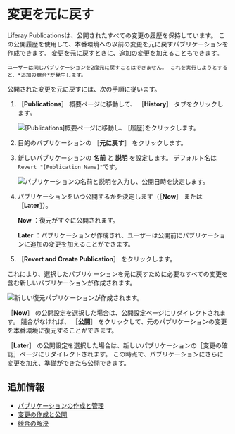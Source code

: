 # 変更を元に戻す

Liferay Publicationsは、公開されたすべての変更の履歴を保持しています。 この公開履歴を使用して、本番環境への以前の変更を元に戻すパブリケーションを作成できます。 変更を元に戻すときに、追加の変更を加えることもできます。

```{note}
ユーザーは同じパブリケーションを2度元に戻すことはできません。 これを実行しようとすると、*追加の競合*が発生します。
```

公開された変更を元に戻すには、次の手順に従います。

1. ［**Publications**］ 概要ページに移動して、 ［**History**］ タブをクリックします。

   ![[Publications]概要ページに移動し、 [履歴]をクリックします。](./reverting-changes/images/01.png)

1. 目的のパブリケーションの ［**元に戻す**］ をクリックします。

1. 新しいパブリケーションの **名前** と **説明** を設定します。 デフォルト名は`Revert "[Publication Name]"`です。

   ![パブリケーションの名前と説明を入力し、公開日時を決定します。](./reverting-changes/images/02.png)

1. パブリケーションをいつ公開するかを決定します（［**Now**］ または ［**Later**］）。

   **Now** ：復元がすぐに公開されます。

   **Later** ：パブリケーションが作成され、ユーザーは公開前にパブリケーションに追加の変更を加えることができます。

1. ［**Revert and Create Publication**］ をクリックします。

これにより、選択したパブリケーションを元に戻すために必要なすべての変更を含む新しいパブリケーションが作成されます。

![新しい復元パブリケーションが作成されます。](./reverting-changes/images/03.png)

［**Now**］ の公開設定を選択した場合は、公開設定ページにリダイレクトされます。 競合がなければ、 ［**公開**］ をクリックして、元のパブリケーションの変更を本番環境に復元することができます。

［**Later**］ の公開設定を選択した場合は、新しいパブリケーションの［変更の確認］ページにリダイレクトされます。 この時点で、パブリケーションにさらに変更を加え、準備ができたら公開できます。

<a name="additional-information" />

## 追加情報

* [パブリケーションの作成と管理](./creating-and-managing-publications.md)
* [変更の作成と公開](./making-and-publishing-changes.md)
* [競合の解決](resolving-conflicts.md)
